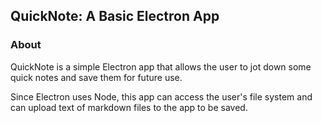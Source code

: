 ## QuickNote: A Basic Electron App

### About
  QuickNote is a simple Electron app that allows the user to jot down some quick notes and save them for future use.

  Since Electron uses Node, this app can access the user's file system and can upload text of markdown files to the app to be saved. 
